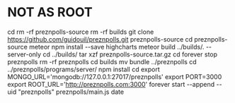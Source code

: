 # NOT AS ROOT
cd
rm -rf preznpolls-source
rm -rf builds
git clone https://github.com/guidouil/preznpolls.git preznpolls-source
cd preznpolls-source
meteor npm install --save highcharts
meteor build ../builds/. --server-only
cd ../builds/
tar xzf preznpolls-source.tar.gz
cd
forever stop preznpolls
rm -rf preznpolls
cd builds
mv bundle ../preznpolls
cd ../preznpolls/programs/server/
npm install
cd
export MONGO_URL='mongodb://127.0.0.1:27017/preznpolls'
export PORT=3000
export ROOT_URL='http://preznpolls.com:3000'
forever start --append --uid "preznpolls" preznpolls/main.js
date

